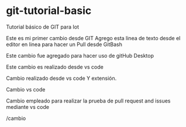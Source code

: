 # git-tutorial-basic
Tutorial básico de GIT para Iot

Este es mi primer cambio desde GIT
Agrego esta linea de texto desde el editor en linea para hacer un Pull desde GitBash

Este cambio fue agregado para hacer uso de gitHub Desktop

Este cambio es realizado desde vs code

Cambio realizado desde vs code Y extensión.

Cambio vs code

Cambio empleado para realizar la prueba de pull request and issues mediante vs code


/cambio
